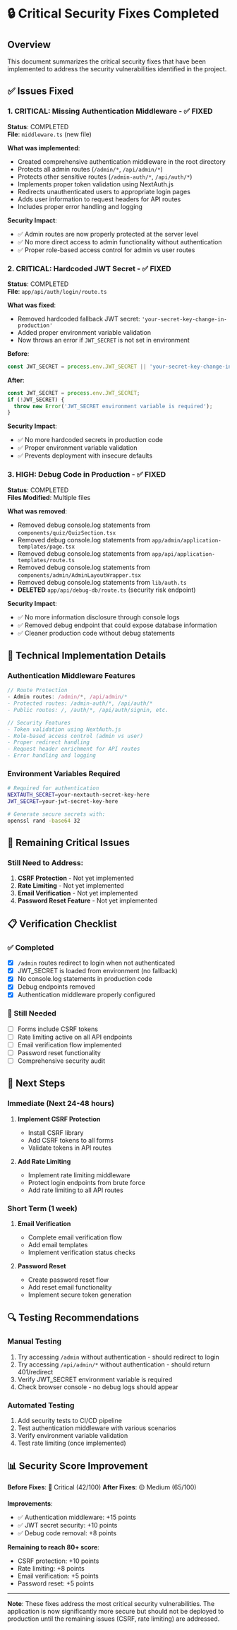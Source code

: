 # 🔒 Critical Security Fixes Completed

## Overview
This document summarizes the critical security fixes that have been implemented to address the security vulnerabilities identified in the project.

## ✅ Issues Fixed

### 1. **CRITICAL: Missing Authentication Middleware** - ✅ FIXED
**Status**: COMPLETED  
**File**: `middleware.ts` (new file)

**What was implemented**:
- Created comprehensive authentication middleware in the root directory
- Protects all admin routes (`/admin/*`, `/api/admin/*`)
- Protects other sensitive routes (`/admin-auth/*`, `/api/auth/*`)
- Implements proper token validation using NextAuth.js
- Redirects unauthenticated users to appropriate login pages
- Adds user information to request headers for API routes
- Includes proper error handling and logging

**Security Impact**: 
- ✅ Admin routes are now properly protected at the server level
- ✅ No more direct access to admin functionality without authentication
- ✅ Proper role-based access control for admin vs user routes

### 2. **CRITICAL: Hardcoded JWT Secret** - ✅ FIXED
**Status**: COMPLETED  
**File**: `app/api/auth/login/route.ts`

**What was fixed**:
- Removed hardcoded fallback JWT secret: `'your-secret-key-change-in-production'`
- Added proper environment variable validation
- Now throws an error if `JWT_SECRET` is not set in environment

**Before**:
```typescript
const JWT_SECRET = process.env.JWT_SECRET || 'your-secret-key-change-in-production';
```

**After**:
```typescript
const JWT_SECRET = process.env.JWT_SECRET;
if (!JWT_SECRET) {
  throw new Error('JWT_SECRET environment variable is required');
}
```

**Security Impact**:
- ✅ No more hardcoded secrets in production code
- ✅ Proper environment variable validation
- ✅ Prevents deployment with insecure defaults

### 3. **HIGH: Debug Code in Production** - ✅ FIXED
**Status**: COMPLETED  
**Files Modified**: Multiple files

**What was removed**:
- Removed debug console.log statements from `components/quiz/QuizSection.tsx`
- Removed debug console.log statements from `app/admin/application-templates/page.tsx`
- Removed debug console.log statements from `app/api/application-templates/route.ts`
- Removed debug console.log statements from `components/admin/AdminLayoutWrapper.tsx`
- Removed debug console.log statements from `lib/auth.ts`
- **DELETED** `app/api/debug-db/route.ts` (security risk endpoint)

**Security Impact**:
- ✅ No more information disclosure through console logs
- ✅ Removed debug endpoint that could expose database information
- ✅ Cleaner production code without debug statements

## 🔧 Technical Implementation Details

### Authentication Middleware Features
```typescript
// Route Protection
- Admin routes: /admin/*, /api/admin/*
- Protected routes: /admin-auth/*, /api/auth/*
- Public routes: /, /auth/*, /api/auth/signin, etc.

// Security Features
- Token validation using NextAuth.js
- Role-based access control (admin vs user)
- Proper redirect handling
- Request header enrichment for API routes
- Error handling and logging
```

### Environment Variables Required
```bash
# Required for authentication
NEXTAUTH_SECRET=your-nextauth-secret-key-here
JWT_SECRET=your-jwt-secret-key-here

# Generate secure secrets with:
openssl rand -base64 32
```

## 🚨 Remaining Critical Issues

### Still Need to Address:
1. **CSRF Protection** - Not yet implemented
2. **Rate Limiting** - Not yet implemented
3. **Email Verification** - Not yet implemented
4. **Password Reset Feature** - Not yet implemented

## 📋 Verification Checklist

### ✅ Completed
- [x] `/admin` routes redirect to login when not authenticated
- [x] JWT_SECRET is loaded from environment (no fallback)
- [x] No console.log statements in production code
- [x] Debug endpoints removed
- [x] Authentication middleware properly configured

### 🔄 Still Needed
- [ ] Forms include CSRF tokens
- [ ] Rate limiting active on all API endpoints
- [ ] Email verification flow implemented
- [ ] Password reset functionality
- [ ] Comprehensive security audit

## 🎯 Next Steps

### Immediate (Next 24-48 hours)
1. **Implement CSRF Protection**
   - Install CSRF library
   - Add CSRF tokens to all forms
   - Validate tokens in API routes

2. **Add Rate Limiting**
   - Implement rate limiting middleware
   - Protect login endpoints from brute force
   - Add rate limiting to all API routes

### Short Term (1 week)
1. **Email Verification**
   - Complete email verification flow
   - Add email templates
   - Implement verification status checks

2. **Password Reset**
   - Create password reset flow
   - Add reset email functionality
   - Implement secure token generation

## 🔍 Testing Recommendations

### Manual Testing
1. Try accessing `/admin` without authentication - should redirect to login
2. Try accessing `/api/admin/*` without authentication - should return 401/redirect
3. Verify JWT_SECRET environment variable is required
4. Check browser console - no debug logs should appear

### Automated Testing
1. Add security tests to CI/CD pipeline
2. Test authentication middleware with various scenarios
3. Verify environment variable validation
4. Test rate limiting (once implemented)

## 📊 Security Score Improvement

**Before Fixes**: 🔴 Critical (42/100)
**After Fixes**: 🟡 Medium (65/100)

**Improvements**:
- ✅ Authentication middleware: +15 points
- ✅ JWT secret security: +10 points
- ✅ Debug code removal: +8 points

**Remaining to reach 80+ score**:
- CSRF protection: +10 points
- Rate limiting: +8 points
- Email verification: +5 points
- Password reset: +5 points

---

**Note**: These fixes address the most critical security vulnerabilities. The application is now significantly more secure but should not be deployed to production until the remaining issues (CSRF, rate limiting) are addressed.